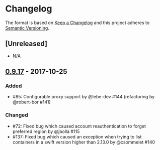 # Changelog

The format is based on [Keep a Changelog](http://keepachangelog.com/en/1.0.0/)
and this project adheres to [Semantic Versioning](http://semver.org/spec/v2.0.0.html).

## [Unreleased]
- N/A

## [0.9.17](https://github.com/javaswift/joss/releases/tag/v0.9.17) - 2017-10-25
### Added
- #85: Configurable proxy support by @lebe-dev #144 (refactoring by @robert-bor #141)

### Changed
- #72: Fixed bug which caused account reauthentication to forget preferred region by @jbolla #115
- #137: Fixed bug which caused an exception when trying to list containers in a swift version higher than 2.13.0 by @csommelet #140
